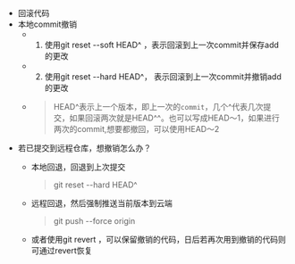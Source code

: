 - 回滚代码
- 本地commit撤销
	- 1. 使用git reset --soft HEAD^ ，表示回滚到上一次commit并保存add的更改
	- 2. 使用git reset --hard HEAD^， 表示回滚到上一次commit并撤销add的更改
	- > HEAD^表示上一个版本，即上一次的`commit`，几个^代表几次提交，如果回滚两次就是HEAD^^。也可以写成HEAD～1，如果进行两次的commit,想要都撤回，可以使用HEAD～2
- 若已提交到远程仓库，想撤销怎么办？
	- 本地回退，回退到上次提交
	  
	  > git reset --hard HEAD^
	- 远程回退，然后强制推送当前版本到云端
	  
	  > git push --force origin <branch-name>
	- 或者使用git revert ，可以保留撤销的代码，日后若再次用到撤销的代码则可通过revert恢复